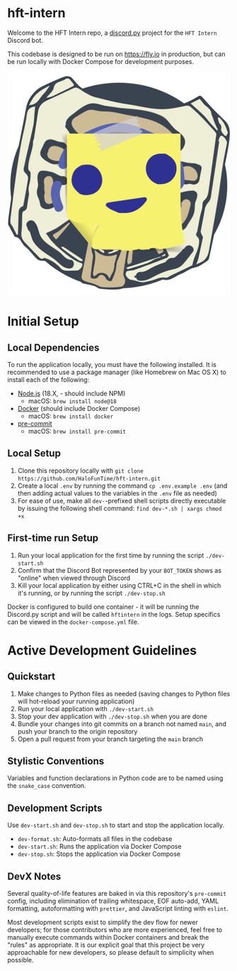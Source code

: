 # hft-intern

Welcome to the HFT Intern repo, a [discord.py](https://github.com/Rapptz/discord.py) project for the `HFT Intern` Discord bot.

This codebase is designed to be run on https://fly.io in production, but can be run locally with Docker Compose for development purposes.

![HFT Intern](HFTIntern.png?raw=true)

# Initial Setup

## Local Dependencies

To run the application locally, you must have the following installed. It is recommended to use a package manager (like Homebrew on Mac OS X) to install each of the following:

- [Node.js](https://nodejs.org/en/) (18.X, - should include NPM)
  - macOS: `brew install node@18`
- [Docker](https://www.docker.com/) (should include Docker Compose)
  - macOS: `brew install docker`
- [pre-commit](https://pre-commit.com/)
  - macOS: `brew install pre-commit`

## Local Setup

1. Clone this repository locally with `git clone https://github.com/HaloFunTime/hft-intern.git`
1. Create a local `.env` by running the command `cp .env.example .env` (and then adding actual values to the variables in the `.env` file as needed)
1. For ease of use, make all `dev-`-prefixed shell scripts directly executable by issuing the following shell command: `find dev-*.sh | xargs chmod +x`

## First-time run Setup

1. Run your local application for the first time by running the script `./dev-start.sh`
1. Confirm that the Discord Bot represented by your `BOT_TOKEN` shows as "online" when viewed through Discord
1. Kill your local application by either using CTRL+C in the shell in which it's running, or by running the script `./dev-stop.sh`

Docker is configured to build one container - it will be running the Discord.py script and will be called `hftintern` in the logs. Setup specifics can be viewed in the `docker-compose.yml` file.

# Active Development Guidelines

## Quickstart

1. Make changes to Python files as needed (saving changes to Python files will hot-reload your running application)
1. Run your local application with `./dev-start.sh`
1. Stop your dev application with `./dev-stop.sh` when you are done
1. Bundle your changes into git commits on a branch not named `main`, and push your branch to the origin repository
1. Open a pull request from your branch targeting the `main` branch

## Stylistic Conventions

Variables and function declarations in Python code are to be named using the `snake_case` convention.

## Development Scripts

Use `dev-start.sh` and `dev-stop.sh` to start and stop the application locally.

- `dev-format.sh`: Auto-formats all files in the codebase
- `dev-start.sh`: Runs the application via Docker Compose
- `dev-stop.sh`: Stops the application via Docker Compose

## DevX Notes

Several quality-of-life features are baked in via this repository's `pre-commit` config, including elimination of trailing whitespace, EOF auto-add, YAML formatting, autoformatting with `prettier`, and JavaScript linting with `eslint`.

Most development scripts exist to simplify the dev flow for newer developers; for those contributors who are more experienced, feel free to manually execute commands within Docker containers and break the "rules" as appropriate. It is our explicit goal that this project be very approachable for new developers, so please default to simplicity when possible.
